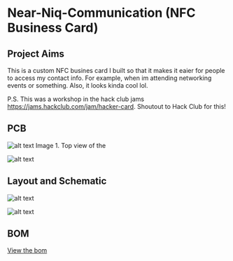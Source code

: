 # Near-Niq-Communication (NFC Business Card)

## Project Aims
This is a custom NFC busines card I built so that it makes it eaier for people to access my contact info. For example, when im attending networking events or something. Also, it looks kinda cool lol.

P.S. This was a workshop in the hack club jams https://jams.hackclub.com/jam/hacker-card. Shoutout to Hack Club for this!

## PCB

![alt text](Screenshots/2.png)
Image 1. Top view of the 

![alt text](Screenshots/3.png)

## Layout and Schematic
![alt text](Screenshots/1.png)

![alt text](Screenshots/4.png)

## BOM
[View the bom](BOM.csv)

